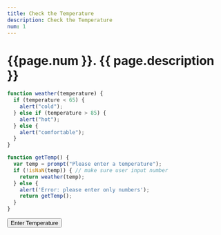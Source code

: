 ```yaml
---
title: Check the Temperature
description: Check the Temperature
num: 1
---
```


# {{page.num }}. {{ page.description }}

<script src="/cse/day03/temperature.js"></script>

```javascript
function weather(temperature) {
  if (temperature < 65) {
    alert("cold");
  } else if (temperature > 85) {
    alert("hot");
  } else {
    alert("comfortable");
  }
}

function getTemp() {
  var temp = prompt("Please enter a temperature");
  if (!isNaN(temp)) { // make sure user input number
    return weather(temp);
  } else {
    alert('Error: please enter only numbers');
    return getTemp();
  }
}
```

<button type="button" onclick="getTemp()">Enter Temperature</button>

